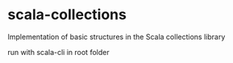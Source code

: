 # scala-collections
Implementation of basic structures in the Scala collections library


run with scala-cli in root folder


